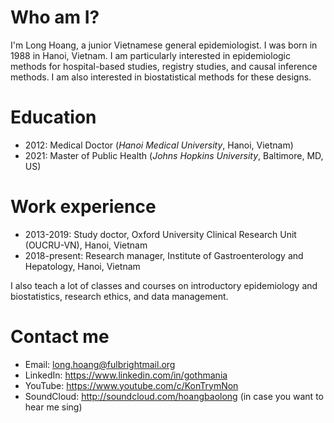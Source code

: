 # Who am I?

I'm Long Hoang, a junior Vietnamese general epidemiologist. I was born in 1988 in Hanoi, Vietnam. I am particularly interested in epidemiologic methods for hospital-based studies, registry studies, and causal inference methods. I am also interested in biostatistical methods for these designs.

# Education

* 2012: Medical Doctor (*Hanoi Medical University*, Hanoi, Vietnam)
* 2021: Master of Public Health (*Johns Hopkins University*, Baltimore, MD, US)

# Work experience

* 2013-2019: Study doctor, Oxford University Clinical Research Unit (OUCRU-VN), Hanoi, Vietnam
* 2018-present: Research manager, Institute of Gastroenterology and Hepatology, Hanoi, Vietnam

I also teach a lot of classes and courses on introductory epidemiology and biostatistics, research ethics, and data management.

# Contact me

* Email: long.hoang@fulbrightmail.org
* LinkedIn: https://www.linkedin.com/in/gothmania
* YouTube: https://www.youtube.com/c/KonTrymNon
* SoundCloud: http://soundcloud.com/hoangbaolong (in case you want to hear me sing)

